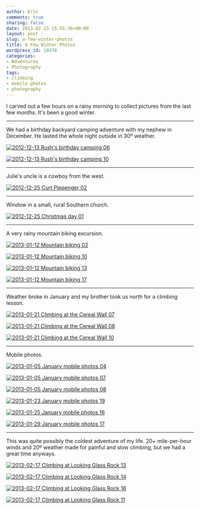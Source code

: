 ```yaml
---
author: Eric
comments: true
sharing: false
date: 2013-02-23 15:55:36+00:00
layout: post
slug: a-few-winter-photos
title: A Few Winter Photos
wordpress_id: 10378
categories:
- Adventures
- Photography
tags:
- climbing
- mobile photos
- photography
---
```


I carved out a few hours on a rainy morning to collect pictures from the last few months. It's been a good winter. 



* * *





We had a birthday backyard camping adventure with my nephew in December. He lasted the whole night outside in 30º weather.



 [![2012-12-13 Rush's birthday camping 06](http://farm9.staticflickr.com/8531/8462968640_36f284ec03_c.jpg)](http://www.flickr.com/photos/ericdodds/8462968640/)

[![2012-12-13 Rush's birthday camping 10](http://farm9.staticflickr.com/8110/8461871299_d394076444_c.jpg)](http://www.flickr.com/photos/ericdodds/8461871299/)



* * *



Julie's uncle is a cowboy from the west.

[![2012-12-25 Curt Pippenger 02](http://farm9.staticflickr.com/8370/8462976608_fba892ef37_c.jpg)](http://www.flickr.com/photos/ericdodds/8462976608/)



* * *





Window in a small, rural Southern church.



[![2012-12-25 Christmas day 01](http://farm9.staticflickr.com/8227/8463053736_78a05cf6ce_c.jpg)](http://www.flickr.com/photos/ericdodds/8463053736/)



* * *





A very rainy mountain biking excursion.



[![2013-01-12 Mountain biking 02](http://farm9.staticflickr.com/8089/8463074094_5798f42347_c.jpg)](http://www.flickr.com/photos/ericdodds/8463074094/)

[![2013-01-12 Mountain biking 10](http://farm9.staticflickr.com/8391/8461979833_19ab5b309a_c.jpg)](http://www.flickr.com/photos/ericdodds/8461979833/)

[![2013-01-12 Mountain biking 13](http://farm9.staticflickr.com/8392/8463082028_c3c77648d9_c.jpg)](http://www.flickr.com/photos/ericdodds/8463082028/)

[![2013-01-12 Mountain biking 17](http://farm9.staticflickr.com/8506/8461983315_bd9e501abe_c.jpg)](http://www.flickr.com/photos/ericdodds/8461983315/)



* * *





Weather broke in January and my brother took us north for a climbing lesson.



[![2013-01-21 Climbing at the Cereal Wall 07](http://farm9.staticflickr.com/8516/8500800864_06c3a854e5_c.jpg)](http://www.flickr.com/photos/ericdodds/8500800864/)

[![2013-01-21 Climbing at the Cereal Wall 08](http://farm9.staticflickr.com/8252/8500801170_9816420f87_c.jpg)](http://www.flickr.com/photos/ericdodds/8500801170/)

[![2013-01-21 Climbing at the Cereal Wall 10](http://farm9.staticflickr.com/8235/8499695479_8471551140_c.jpg)](http://www.flickr.com/photos/ericdodds/8499695479/)



* * *





Mobile photos.



[![2013-01-05 January mobile photos 04](http://farm9.staticflickr.com/8516/8500813010_32484dd123_c.jpg)](http://www.flickr.com/photos/ericdodds/8500813010/)

[![2013-01-05 January mobile photos 07](http://farm9.staticflickr.com/8383/8499706705_5805502b8f_c.jpg)](http://www.flickr.com/photos/ericdodds/8499706705/)

[![2013-01-05 January mobile photos 08](http://farm9.staticflickr.com/8512/8499707003_abe7bf16c2_c.jpg)](http://www.flickr.com/photos/ericdodds/8499707003/)

[![2013-01-23 January mobile photos 19](http://farm9.staticflickr.com/8232/8499707155_7604580e2e_c.jpg)](http://www.flickr.com/photos/ericdodds/8499707155/)

[![2013-01-25 January mobile photos 16](http://farm9.staticflickr.com/8085/8500813788_ecdc7f5eb8_c.jpg)](http://www.flickr.com/photos/ericdodds/8500813788/)

[![2013-01-29 January mobile photos 17](http://farm9.staticflickr.com/8532/8500814030_00c6e6e777_c.jpg)](http://www.flickr.com/photos/ericdodds/8500814030/)



* * *





This was quite possibly the coldest adventure of my life. 20+ mile-per-hour winds and 20º weather made for painful and slow climbing, but we had a great time anyways.



[![2013-02-17 Climbing at Looking Glass Rock 13](http://farm9.staticflickr.com/8391/8499753313_cf758966dd_c.jpg)](http://www.flickr.com/photos/ericdodds/8499753313/)

[![2013-02-17 Climbing at Looking Glass Rock 14](http://farm9.staticflickr.com/8249/8500859954_60cd9cc9a6_c.jpg)](http://www.flickr.com/photos/ericdodds/8500859954/)

[![2013-02-17 Climbing at Looking Glass Rock 16](http://farm9.staticflickr.com/8245/8500860202_1ddddd7907_c.jpg)](http://www.flickr.com/photos/ericdodds/8500860202/)

[![2013-02-17 Climbing at Looking Glass Rock 11](http://farm9.staticflickr.com/8110/8499754195_3b55b30c73_c.jpg)](http://www.flickr.com/photos/ericdodds/8499754195/)
